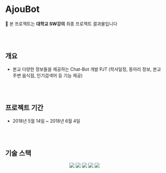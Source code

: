 # AjouBot

🔔 본 프로젝트는 **대학교 SW강의** 최종 프로젝트 결과물입니다

<br><br>



## **개요**

- 본교 다양한 정보들을 제공하는 Chat-Bot 개발 PJT (학사일정, 동아리 정보, 본교 주변 음식점, 인기검색어 등 기능 제공)

<br><br>

## 프로젝트 기간

- 2018년 5월 14일 ~ 2018년 6월 4일

<br><br>

## 기술 스택

<p align="center">
  <img src="https://img.shields.io/badge/Language-Python-007396?style=flat&logo=python&logoColor=white"> 
  <img src="https://img.shields.io/badge/Database-MySql-F80000?style=flat&logo=mysql&logoColor=white"> 
  <img src="https://img.shields.io/badge/Framework-django-092E20?style=flat-square&logo=django&logoColor=white"> 
  <img src="https://img.shields.io/badge/Framework-Ubuntu-E95420?style=flat-square&logo=Ubuntu&logoColor=white">
  <img src="https://img.shields.io/badge/Framework-Amazon AWS-232F3E?style=flat-square&logo=amazonaws&logoColor=white"> 

</p>

###### <br><br>
